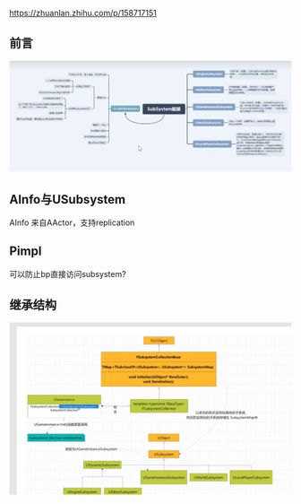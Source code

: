 https://zhuanlan.zhihu.com/p/158717151

## 前言

![](导图.png)

## AInfo与USubsystem

AInfo 来自AActor，支持replication

## Pimpl

可以防止bp直接访问subsystem?

## 继承结构

![](继承结构.png)